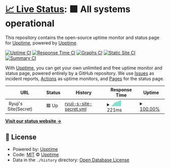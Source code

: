 # [📈 Live Status](https://demo.upptime.js.org): <!--live status--> **🟩 All systems operational**

This repository contains the open-source uptime monitor and status page for [Upptime](https://upptime.js.org), powered by [Upptime](https://github.com/upptime/upptime).

[![Uptime CI](https://github.com/ryujishibuya/website-status-by-Upptime/workflows/Uptime%20CI/badge.svg)](https://github.com/upptime/upptime/actions?query=workflow%3A%22Uptime+CI%22)
[![Response Time CI](https://github.com/ryujishibuya/website-status-by-Upptime/workflows/Response%20Time%20CI/badge.svg)](https://github.com/upptime/upptime/actions?query=workflow%3A%22Response+Time+CI%22)
[![Graphs CI](https://github.com/ryujishibuya/website-status-by-Upptime/workflows/Graphs%20CI/badge.svg)](https://github.com/upptime/upptime/actions?query=workflow%3A%22Graphs+CI%22)
[![Static Site CI](https://github.com/ryujishibuya/website-status-by-Upptime/workflows/Static%20Site%20CI/badge.svg)](https://github.com/upptime/upptime/actions?query=workflow%3A%22Static+Site+CI%22)
[![Summary CI](https://github.com/ryujishibuya/website-status-by-Upptime/workflows/Summary%20CI/badge.svg)](https://github.com/upptime/upptime/actions?query=workflow%3A%22Summary+CI%22)

With [Upptime](https://upptime.js.org), you can get your own unlimited and free uptime monitor and status page, powered entirely by a GitHub repository. We use [Issues](https://github.com/upptime/upptime/issues) as incident reports, [Actions](https://github.com/upptime/upptime/actions) as uptime monitors, and [Pages](https://demo.upptime.js.org) for the status page.

<!--start: status pages-->
<!-- This summary is generated by Upptime (https://github.com/upptime/upptime) -->
<!-- Do not edit this manually, your changes will be overwritten -->
<!-- prettier-ignore -->
| URL | Status | History | Response Time | Uptime |
| --- | ------ | ------- | ------------- | ------ |
| <img alt="" src="https://favicons.githubusercontent.com/null" height="13"> Ryuji's Site(Secret) | 🟩 Up | [ryuji-s-site-secret.yml](https://github.com/RyujiShibuya/website-status-by-Upptime/commits/master/history/ryuji-s-site-secret.yml) | <details><summary><img alt="Response time graph" src="./graphs/ryuji-s-site-secret/response-time-week.png" height="20"> 221ms</summary><br><a href="https://ryujishibuya.github.io/website-status-by-Upptime/history/ryuji-s-site-secret"><img alt="Response time 221" src="https://img.shields.io/endpoint?url=https%3A%2F%2Fraw.githubusercontent.com%2FRyujiShibuya%2Fwebsite-status-by-Upptime%2Fmaster%2Fapi%2Fryuji-s-site-secret%2Fresponse-time.json"></a><br><a href="https://ryujishibuya.github.io/website-status-by-Upptime/history/ryuji-s-site-secret"><img alt="24-hour response time 221" src="https://img.shields.io/endpoint?url=https%3A%2F%2Fraw.githubusercontent.com%2FRyujiShibuya%2Fwebsite-status-by-Upptime%2Fmaster%2Fapi%2Fryuji-s-site-secret%2Fresponse-time-day.json"></a><br><a href="https://ryujishibuya.github.io/website-status-by-Upptime/history/ryuji-s-site-secret"><img alt="7-day response time 221" src="https://img.shields.io/endpoint?url=https%3A%2F%2Fraw.githubusercontent.com%2FRyujiShibuya%2Fwebsite-status-by-Upptime%2Fmaster%2Fapi%2Fryuji-s-site-secret%2Fresponse-time-week.json"></a><br><a href="https://ryujishibuya.github.io/website-status-by-Upptime/history/ryuji-s-site-secret"><img alt="30-day response time 221" src="https://img.shields.io/endpoint?url=https%3A%2F%2Fraw.githubusercontent.com%2FRyujiShibuya%2Fwebsite-status-by-Upptime%2Fmaster%2Fapi%2Fryuji-s-site-secret%2Fresponse-time-month.json"></a><br><a href="https://ryujishibuya.github.io/website-status-by-Upptime/history/ryuji-s-site-secret"><img alt="1-year response time 221" src="https://img.shields.io/endpoint?url=https%3A%2F%2Fraw.githubusercontent.com%2FRyujiShibuya%2Fwebsite-status-by-Upptime%2Fmaster%2Fapi%2Fryuji-s-site-secret%2Fresponse-time-year.json"></a></details> | <details><summary><a href="https://ryujishibuya.github.io/website-status-by-Upptime/history/ryuji-s-site-secret">100.00%</a></summary><a href="https://ryujishibuya.github.io/website-status-by-Upptime/history/ryuji-s-site-secret"><img alt="All-time uptime 100.00%" src="https://img.shields.io/endpoint?url=https%3A%2F%2Fraw.githubusercontent.com%2FRyujiShibuya%2Fwebsite-status-by-Upptime%2Fmaster%2Fapi%2Fryuji-s-site-secret%2Fuptime.json"></a><br><a href="https://ryujishibuya.github.io/website-status-by-Upptime/history/ryuji-s-site-secret"><img alt="24-hour uptime 100.00%" src="https://img.shields.io/endpoint?url=https%3A%2F%2Fraw.githubusercontent.com%2FRyujiShibuya%2Fwebsite-status-by-Upptime%2Fmaster%2Fapi%2Fryuji-s-site-secret%2Fuptime-day.json"></a><br><a href="https://ryujishibuya.github.io/website-status-by-Upptime/history/ryuji-s-site-secret"><img alt="7-day uptime 100.00%" src="https://img.shields.io/endpoint?url=https%3A%2F%2Fraw.githubusercontent.com%2FRyujiShibuya%2Fwebsite-status-by-Upptime%2Fmaster%2Fapi%2Fryuji-s-site-secret%2Fuptime-week.json"></a><br><a href="https://ryujishibuya.github.io/website-status-by-Upptime/history/ryuji-s-site-secret"><img alt="30-day uptime 100.00%" src="https://img.shields.io/endpoint?url=https%3A%2F%2Fraw.githubusercontent.com%2FRyujiShibuya%2Fwebsite-status-by-Upptime%2Fmaster%2Fapi%2Fryuji-s-site-secret%2Fuptime-month.json"></a><br><a href="https://ryujishibuya.github.io/website-status-by-Upptime/history/ryuji-s-site-secret"><img alt="1-year uptime 100.00%" src="https://img.shields.io/endpoint?url=https%3A%2F%2Fraw.githubusercontent.com%2FRyujiShibuya%2Fwebsite-status-by-Upptime%2Fmaster%2Fapi%2Fryuji-s-site-secret%2Fuptime-year.json"></a></details>

<!--end: status pages-->

[**Visit our status website →**](https://demo.upptime.js.org)

## 📄 License

- Powered by: [Upptime](https://github.com/upptime/upptime)
- Code: [MIT](./LICENSE) © [Upptime](https://upptime.js.org)
- Data in the `./history` directory: [Open Database License](https://opendatacommons.org/licenses/odbl/1-0/)
